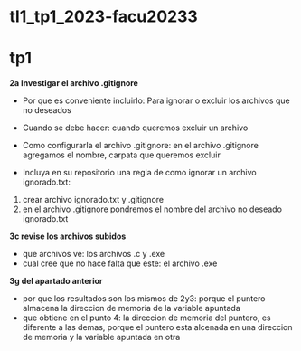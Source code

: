 # tl1_tp1_2023-facu20233

# tp1

**2a Investigar el archivo .gitignore**
- Por que es conveniente incluirlo: 
Para ignorar o excluir los archivos que no deseados
- Cuando se debe hacer:
cuando queremos excluir un archivo
- Como configurarIa el archivo .gitignore:
en el archivo .gitignore agregamos el nombre, carpata que queremos excluir

- Incluya en su repositorio una regla de como ignorar un archivo ignorado.txt:
1. crear archivo ignorado.txt y .gitignore
2. en el archivo .gitignore pondremos el nombre del archivo no deseado ignorado.txt

**3c revise los archivos subidos**
- que archivos ve: los archivos .c y .exe
- cual cree que no hace falta que este: el archivo .exe

**3g del apartado anterior**
- por que los resultados son los mismos de 2y3: porque el puntero almacena la direccion de memoria de la variable apuntada
- que obtiene en el punto 4: la direccion de memoria del puntero, es diferente a las demas, porque el puntero esta alcenada en una direccion de memoria y la variable apuntada en otra